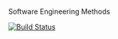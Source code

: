 Software Engineering Methods

[![Build Status](https://travis-ci.org/LaurenMarie33/sem.svg?branch=master)](https://travis-ci.org/LaurenMarie33/sem)